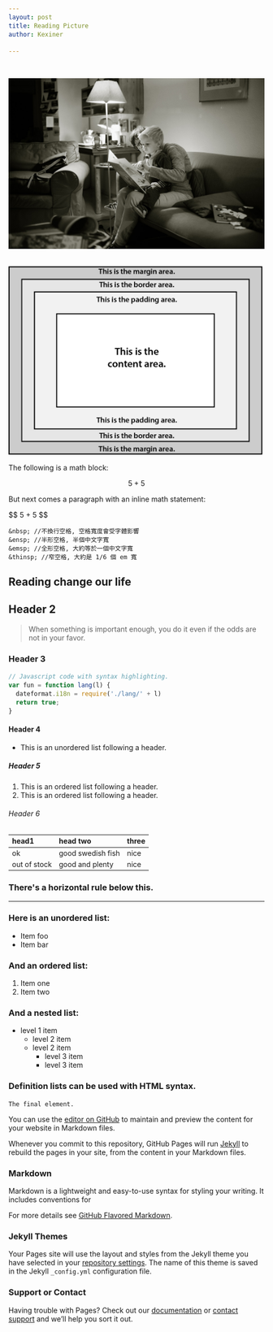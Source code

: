 ```yaml
---
layout: post
title: Reading Picture
author: Kexiner

---
```




<br>

![reading](https://raw.githubusercontent.com/kexinerchen/kexinerchen.github.io/master/_posts/assets/reading.jpg)

<br>


<img src="https://raw.githubusercontent.com/kexinerchen/kexinerchen.github.io/master/_posts/assets/margin.png" width="500"/>


<br>




The following is a math block:

$$ 5 + 5 $$

But next comes a paragraph with an inline math statement:

\$$ 5 + 5 $$







```
&nbsp; //不換行空格, 空格寬度會受字體影響
&ensp; //半形空格, 半個中文字寬
&emsp; //全形空格, 大約等於一個中文字寬
&thinsp; //窄空格, 大約是 1/6 個 em 寬

```
## Reading change our life


## Header 2


> When something is important enough, you do it even if the odds are not in your favor.

### Header 3

```js
// Javascript code with syntax highlighting.
var fun = function lang(l) {
  dateformat.i18n = require('./lang/' + l)
  return true;
}
```


#### Header 4

*   This is an unordered list following a header.

##### Header 5

1.  This is an ordered list following a header.
2.  This is an ordered list following a header.


###### Header 6

| head1        | head two          | three |
|:-------------|:------------------|:------|
| ok           | good swedish fish | nice  |
| out of stock | good and plenty   | nice  |


### There's a horizontal rule below this.

* * *

### Here is an unordered list:

*   Item foo
*   Item bar

### And an ordered list:

1.  Item one
1.  Item two


### And a nested list:

- level 1 item
  - level 2 item
  - level 2 item
    - level 3 item
    - level 3 item


### Definition lists can be used with HTML syntax.

```
The final element.
```


You can use the [editor on GitHub](https://github.com/kexinerchen/kexinerchen.github.io/edit/master/README.md) to maintain and preview the content for your website in Markdown files.

Whenever you commit to this repository, GitHub Pages will run [Jekyll](https://jekyllrb.com/) to rebuild the pages in your site, from the content in your Markdown files.


### Markdown

Markdown is a lightweight and easy-to-use syntax for styling your writing. It includes conventions for


For more details see [GitHub Flavored Markdown](https://guides.github.com/features/mastering-markdown/).

### Jekyll Themes

Your Pages site will use the layout and styles from the Jekyll theme you have selected in your [repository settings](https://github.com/kexinerchen/kexinerchen.github.io/settings). The name of this theme is saved in the Jekyll `_config.yml` configuration file.

### Support or Contact

Having trouble with Pages? Check out our [documentation](https://help.github.com/categories/github-pages-basics/) or [contact support](https://github.com/contact) and we’ll help you sort it out.
